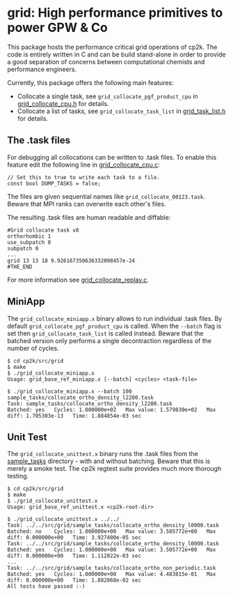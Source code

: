 # grid: High performance primitives to power GPW & Co

This package hosts the performance critical grid operations of cp2k. The code is entirely written in C and can be build stand-alone in order to provide a good separation of concerns between computational chemists and performance engineers.


Currently, this package offers the following main features:

- Collocate a single task, see `grid_collocate_pgf_product_cpu` in [grid_collocate_cpu.h](grid_collocate_cpu.h) for details.
- Collocate a list of tasks, see `grid_collocate_task_list` in [grid_task_list.h](grid_task_list.h) for details.

## The .task files
For debugging all collocations can be written to .task files. To enable this feature edit the following line in [grid_collocate_cpu.c](grid_collocate_cpu.c):
```
// Set this to true to write each task to a file.
const bool DUMP_TASKS = false;
```

The files are given sequential names like `grid_collocate_00123.task`. Beware that MPI ranks can overwrite each other's files.

The resulting .task files are human readable and diffable:
```
#Grid collocate task v8
orthorhombic 1
use_subpatch 0
subpatch 0
...
grid 13 13 18 9.926167350636332098457e-24
#THE_END
```

For more information see [grid_collocate_replay.c](grid_collocate_replay.c).

## MiniApp
The `grid_collocate_miniapp.x` binary allows to run individual .task files. By default `grid_collocate_pgf_product_cpu` is called. When the `--batch` flag is set then `grid_collocate_task_list` is called instead. Beware that the batched version only performs a single decontraction regardless of the number of cycles.
```
$ cd cp2k/src/grid
$ make
$ ./grid_collocate_miniapp.x
Usage: grid_base_ref_miniapp.x [--batch] <cycles> <task-file>

$ ./grid_collocate_miniapp.x --batch 100 sample_tasks/collocate_ortho_density_l2200.task 
Task: sample_tasks/collocate_ortho_density_l2200.task                     Batched: yes   Cycles: 1.000000e+02   Max value: 1.579830e+02   Max diff: 1.705303e-13   Time: 1.884854e-03 sec
```

## Unit Test

The `grid_collocate_unittest.x` binary runs the .task files from the [sample_tasks](./sample_tasks/) directory - with and without batching. Beware that this is merely a smoke test. The cp2k regtest suite provides much more thorough testing.

```
$ cd cp2k/src/grid
$ make
$ ./grid_collocate_unittest.x
Usage: grid_base_ref_unittest.x <cp2k-root-dir>

$ ./grid_collocate_unittest.x ../../
Task: ../../src/grid/sample_tasks/collocate_ortho_density_l0000.task      Batched: no    Cycles: 1.000000e+00   Max value: 3.505772e+00   Max diff: 0.000000e+00   Time: 3.927400e-05 sec
Task: ../../src/grid/sample_tasks/collocate_ortho_density_l0000.task      Batched: yes   Cycles: 1.000000e+00   Max value: 3.505772e+00   Max diff: 0.000000e+00   Time: 1.112822e-03 sec
...
Task: ../../src/grid/sample_tasks/collocate_ortho_non_periodic.task       Batched: yes   Cycles: 1.000000e+00   Max value: 4.483815e-01   Max diff: 0.000000e+00   Time: 1.882868e-02 sec
All tests have passed :-)
```
